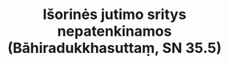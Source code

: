 ---
layout: page
title: 'Išorinės jutimo sritys nepatenkinamos (Bāhiradukkhasuttaṃ, SN 35.5)'
category: susijusios suttos
index: Dukkha
sortIndex: 35005
tags: Dukkha
suttacentral: sn35.5
---